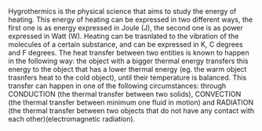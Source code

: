 Hygrothermics is the physical science that aims to study the energy of heating. This energy of heating can be expressed in two different ways, the first one is as energy expressed in Joule (J), the second one is as power expressed in Watt (W). Heating can be trasnlated to the vibration of the molecules of a certain substance, and can be expressed in K, C degrees and F degrees. The heat transfer between two entities is known to happen in the following way: the object with a bigger thermal energy transfers this energy to the object that has a lower thermal energy (eg. the warm object trasnfers heat to the cold object), until their temperature is balanced. This transfer can happen in one of the following circumstances: through CONDUCTION (the thermal transfer between two solids), CONVECTION (the thermal transfer between minimum one fluid in motion) and RADIATION (the thermal transfer between two objects that do not have any contact with each other)(electromagnetic radiation). 